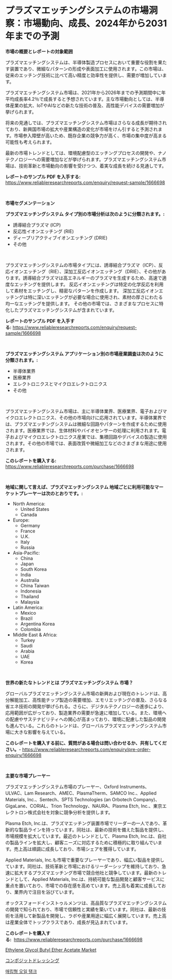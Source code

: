<p><h1>プラズマエッチングシステムの市場洞察：市場動向、成長、2024年から2031年までの予測</h1></p><p><strong>市場の概要とレポートの対象範囲</strong></p>
<p><p>プラズマエッチングシステムは、半導体製造プロセスにおいて重要な役割を果たす装置であり、微細なパターンの形成や表面加工に使用されます。この市場は、従来のエッチング技術に比べて高い精度と効率性を提供し、需要が増加しています。</p><p>プラズマエッチングシステム市場は、2021年から2026年までの予測期間中に年平均成長率4.2％で成長すると予想されています。主な市場動向としては、半導体産業の拡大、IoTやAIなどの新たな技術の普及、高性能デバイスの需要増加が挙げられます。</p><p>将来の見通しでは、プラズマエッチングシステム市場はさらなる成長が期待されており、新興国市場の拡大や産業構造の変化が市場をけん引すると予測されます。市場参入障壁が高いため、既存企業の競争力が高く、市場の集中度が高まる可能性も考えられます。</p><p>最新の市場トレンドとしては、環境配慮型のエッチングプロセスの開発や、ナノテクノロジーへの需要増加などが挙げられます。プラズマエッチングシステム市場は、技術革新と市場動向の影響を受けつつ、着実な成長を続ける見通しです。</p></p>
<p><strong>レポートのサンプル PDF を入手する:</strong> <a href="https://www.reliableresearchreports.com/enquiry/request-sample/1666698">https://www.reliableresearchreports.com/enquiry/request-sample/1666698</a></p>
<p>&nbsp;</p>
<p><strong>市場セグメンテーション</strong></p>
<p><strong>プラズマエッチングシステム タイプ別の市場分析は次のように分類されます。:</strong></p>
<p><ul><li>誘導結合プラズマ (ICP)</li><li>反応性イオンエッチング (RIE)</li><li>ディープリアクティブイオンエッチング (DRIE)</li><li>その他</li></ul></p>
<p>&nbsp;</p>
<p><p>プラズマエッチングシステムの市場タイプには、誘導結合プラズマ（ICP）、反応イオンエッチング（RIE）、深加工反応イオンエッチング（DRIE）、その他があります。誘導結合プラズマは高エネルギーのプラズマを生成するため、高速で適度なエッチングを提供します。 反応イオンエッチングは特定の化学反応を利用して素材をエッチングし、精密なパターンを作成します。 深加工反応イオンエッチングは特に深いエッチングが必要な場合に使用され、素材の厚さにわたる均一なエッチングを提供します。 その他の市場では、さまざまなプロセスに特化したプラズマエッチングシステムが含まれています。</p></p>
<p><strong>レポートのサンプル PDF を入手する:</strong>&nbsp;<a href="https://www.reliableresearchreports.com/enquiry/request-sample/1666698">https://www.reliableresearchreports.com/enquiry/request-sample/1666698</a></p>
<p>&nbsp;</p>
<p><strong> プラズマエッチングシステム アプリケーション別の市場産業調査は次のように分類されます。:</strong></p>
<p><ul><li>半導体業界</li><li>医療業界</li><li>エレクトロニクスとマイクロエレクトロニクス</li><li>その他</li></ul></p>
<p>&nbsp;</p>
<p><p>プラズマエッチングシステム市場は、主に半導体業界、医療業界、電子およびマイクロエレクトロニクス、その他の市場向けに応用されています。半導体業界では、プラズマエッチングシステムは微細な回路やパターンを作成するために使用されます。医療業界では、生体材料やバイオセンサーの処理に利用されます。電子およびマイクロエレクトロニクス産業では、集積回路やデバイスの製造に使用されます。その他の市場では、表面改質や微細加工などのさまざまな用途に使用されます。</p></p>
<p><strong>このレポートを購入する:</strong>&nbsp; <a href="https://www.reliableresearchreports.com/purchase/1666698">https://www.reliableresearchreports.com/purchase/1666698</a></p>
<p>&nbsp;</p>
<p><strong>地域に関して言えば、プラズマエッチングシステム 地域ごとに利用可能なマーケットプレーヤーは次のとおりです。:</strong></p>
<p><ul>
    <li>
        North America:
        <ul>
            <li>United States</li>
            <li>Canada</li>
        </ul>
    </li>
    <li>
        Europe:
        <ul>
            <li>Germany</li>
            <li>France</li>
            <li>U.K.</li>
            <li>Italy</li>
            <li>Russia</li>
        </ul>
    </li>
    <li>
        Asia-Pacific:
        <ul>
            <li>China</li>
            <li>Japan</li>
            <li>South Korea</li>
            <li>India</li>
            <li>Australia</li>
            <li>China Taiwan</li>
            <li>Indonesia</li>
            <li>Thailand</li>
            <li>Malaysia</li>
        </ul>
    </li>
    <li>
        Latin America:
        <ul>
            <li>Mexico</li>
            <li>Brazil</li>
            <li>Argentina Korea</li>
            <li>Colombia</li>
        </ul>
    </li>
    <li>
        Middle East & Africa:
        <ul>
            <li>Turkey</li>
            <li>Saudi</li>
            <li>Arabia</li>
            <li>UAE</li>
            <li>Korea</li>
        </ul>
    </li>
    </ul></p>
<p>&nbsp;</p>
<p><strong>世界の新たなトレンドとは プラズマエッチングシステム 市場？</strong></p>
<p><p>グローバルプラズマエッチングシステム市場の新興および現在のトレンドは、高分解能加工、高性能チップ製造の需要増加、エモリエッチングの普及、さらなる省エネ技術の開発が挙げられる。さらに、デジタルテクノロジーの進歩により、応用範囲が広がっており、製造業界の需要が急速に増加している。また、環境への配慮やサステナビリティへの関心が高まっており、環境に配慮した製品の開発も進んでいる。これらのトレンドは、グローバルプラズマエッチングシステム市場に大きな影響を与えている。</p></p>
<p><strong>このレポートを購入する前に、質問がある場合は問い合わせるか、共有してください。</strong>- <a href="https://www.reliableresearchreports.com/enquiry/pre-order-enquiry/1666698">https://www.reliableresearchreports.com/enquiry/pre-order-enquiry/1666698</a></p>
<p>&nbsp;</p>
<p><strong>主要な市場プレーヤー</strong></p>
<p><p>プラズマエッチングシステム市場のプレーヤー、Oxford Instruments、ULVAC、Lam Research、AMEC、PlasmaTherm、SAMCO Inc.、Applied Materials, Inc.、Sentech、SPTS Technologies (an Orbotech Company)、GigaLane、CORIAL、Trion Technology、NAURA、Plasma Etch, Inc.、東京エレクトロン株式会社を対象に競争分析を提供します。 </p><p>Plasma Etch, Inc.は、プラズマエッチング装置市場でリーダーの一人であり、革新的な製品ラインを持っています。同社は、最新の技術を備えた製品を提供し、市場規模を拡大しています。最近のトレンドとして、Plasma Etch, Inc.は、自社の製品ラインを拡大し、顧客ニーズに対応するために積極的に取り組んでいます。売上高は順調に成長しており、市場シェアを獲得しています。</p><p>Applied Materials, Inc.も市場で重要なプレーヤーであり、幅広い製品を提供しています。同社は、技術革新と市場におけるリーダーシップを維持しており、急速に拡大するプラズマエッチング市場で競合他社と競争しています。最新のトレンドとして、Applied Materials, Inc.は、持続可能な製品開発と顧客サービスに重点を置いており、市場での存在感を高めています。売上高も着実に成長しており、業界内で注目を浴びています。</p><p>オックスフォードインストゥルメンツは、高品質なプラズマエッチングシステムの開発で知られており、市場で信頼性と実績を築いています。同社は、最新の技術を活用して新製品を開発し、ラボや産業用途に幅広く展開しています。売上高は産業全体でトップクラスであり、成長が見込まれています。</p></p>
<p><strong>このレポートを購入する:</strong>&nbsp;&nbsp;<a href="https://www.reliableresearchreports.com/purchase/1666698">https://www.reliableresearchreports.com/purchase/1666698</a></p>
<p><p><a href="https://five-trouble-98a.notion.site/Ethylene-Glycol-Butyl-Ether-Acetate-Market-Size-Focuses-on-Market-Dynamics-In-Depth-Analysis-and-Fu-78cb02f6037d45acab73b8ba9877df37">Ethylene Glycol Butyl Ether Acetate Market</a></p><p><a href="https://github.com/EthanMorar2011/Market-Research-Report-List-1/blob/main/254203314161.md">コンポジットドレッシング</a></p><p><a href="https://github.com/wallacBahrtyinger567686/Market-Research-Report-List-1/blob/main/368971913242.md">매립형 오일 탱크</a></p></p>